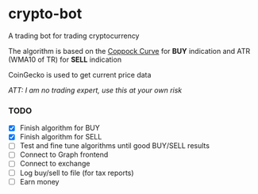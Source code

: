# crypto-bot

A trading bot for trading cryptocurrency

The algorithm is based on the <a href="https://en.wikipedia.org/wiki/Coppock_curve" target="_blank">Coppock Curve</a> for **BUY** indication and ATR (WMA10 of TR) for **SELL** indication

CoinGecko is used to get current price data

_ATT: I am no trading expert, use this at your own risk_

### TODO
- [x] Finish algorithm for BUY
- [X] Finish algorithm for SELL
- [ ] Test and fine tune algorithms until good BUY/SELL results
- [ ] Connect to Graph frontend
- [ ] Connect to exchange
- [ ] Log buy/sell to file (for tax reports)
- [ ] Earn money

